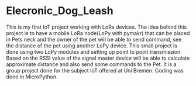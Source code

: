 # Elecronic_Dog_Leash
This is my first IoT project working with LoRa devices. The idea behind this project is to have a mobile LoRa node(LoPy with pymakr) that can be placed in Pets neck and the owner of the pet will be able to send command, see the distance of the pet using another LoPy device. This small project is done using two LoPy modules and setting up point to point transmission. Based on the RSSI value of the signal master device will be able to calculate approximate distance and also send some commands to the Pet. It is a group project done for the subject IoT offered at Uni Bremen. Coding was done in MicroPython.
